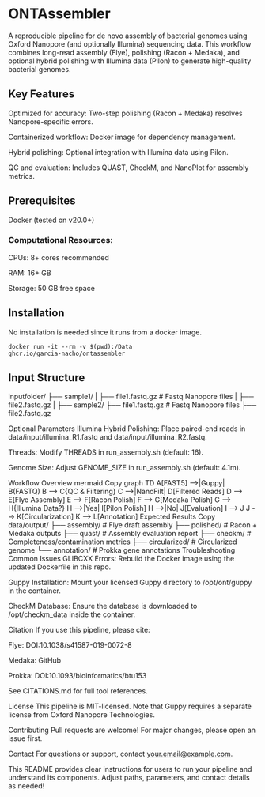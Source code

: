 # ONTAssembler   
A reproducible pipeline for de novo assembly of bacterial genomes using Oxford Nanopore (and optionally Illumina) sequencing data. 
This workflow combines long-read assembly (Flye), polishing (Racon + Medaka), and optional hybrid polishing with Illumina data (Pilon) to generate high-quality bacterial genomes.

## Key Features   
Optimized for accuracy: Two-step polishing (Racon + Medaka) resolves Nanopore-specific errors.   

Containerized workflow: Docker image for dependency management.   

Hybrid polishing: Optional integration with Illumina data using Pilon.   

QC and evaluation: Includes QUAST, CheckM, and NanoPlot for assembly metrics.   



## Prerequisites   
Docker (tested on v20.0+)   

### Computational Resources:   

CPUs: 8+ cores recommended   

RAM: 16+ GB   

Storage: 50 GB free space   

## Installation

No installation is needed since it runs from a docker image.   

<code>docker run -it --rm -v $(pwd):/Data ghcr.io/garcia-nacho/ontassembler</code>

## Input Structure

inputfolder/
    ├── sample1/ 
    |      ├── file1.fastq.gz # Fastq Nanopore files
    |      ├── file2.fastq.gz 
    |
    ├── sample2/ 
           ├── file1.fastq.gz # Fastq Nanopore files
           ├── file2.fastq.gz 


Optional Parameters
Illumina Hybrid Polishing: Place paired-end reads in data/input/illumina_R1.fastq and data/input/illumina_R2.fastq.

Threads: Modify THREADS in run_assembly.sh (default: 16).

Genome Size: Adjust GENOME_SIZE in run_assembly.sh (default: 4.1m).

Workflow Overview
mermaid
Copy
graph TD
  A[FAST5] -->|Guppy| B(FASTQ)
  B --> C{QC & Filtering}
  C -->|NanoFilt| D[Filtered Reads]
  D --> E[Flye Assembly]
  E --> F[Racon Polish]
  F --> G[Medaka Polish]
  G --> H{Illumina Data?}
  H -->|Yes| I[Pilon Polish]
  H -->|No| J[Evaluation]
  I --> J
  J --> K[Circularization]
  K --> L[Annotation]
Expected Results
Copy
data/output/
├── assembly/          # Flye draft assembly
├── polished/          # Racon + Medaka outputs
├── quast/             # Assembly evaluation report
├── checkm/            # Completeness/contamination metrics
├── circularized/      # Circularized genome
└── annotation/        # Prokka gene annotations
Troubleshooting
Common Issues
GLIBCXX Errors:
Rebuild the Docker image using the updated Dockerfile in this repo.

Guppy Installation:
Mount your licensed Guppy directory to /opt/ont/guppy in the container.

CheckM Database:
Ensure the database is downloaded to /opt/checkm_data inside the container.

Citation
If you use this pipeline, please cite:

Flye: DOI:10.1038/s41587-019-0072-8

Medaka: GitHub

Prokka: DOI:10.1093/bioinformatics/btu153

See CITATIONS.md for full tool references.

License
This pipeline is MIT-licensed. Note that Guppy requires a separate license from Oxford Nanopore Technologies.

Contributing
Pull requests are welcome! For major changes, please open an issue first.

Contact
For questions or support, contact your.email@example.com.

This README provides clear instructions for users to run your pipeline and understand its components. Adjust paths, parameters, and contact details as needed!
